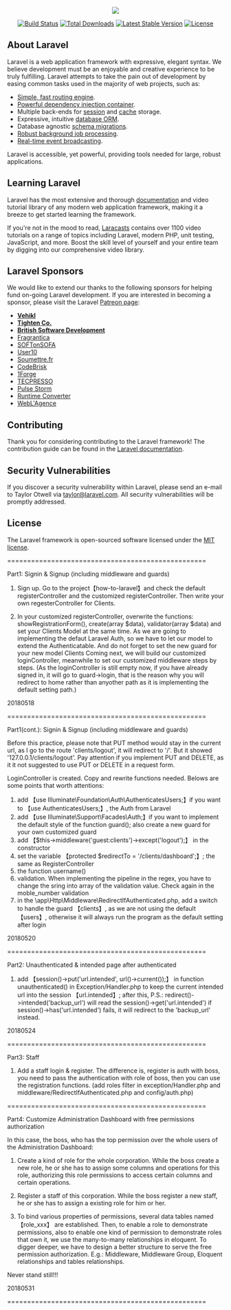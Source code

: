 <p align="center"><img src="https://laravel.com/assets/img/components/logo-laravel.svg"></p>

<p align="center">
<a href="https://travis-ci.org/laravel/framework"><img src="https://travis-ci.org/laravel/framework.svg" alt="Build Status"></a>
<a href="https://packagist.org/packages/laravel/framework"><img src="https://poser.pugx.org/laravel/framework/d/total.svg" alt="Total Downloads"></a>
<a href="https://packagist.org/packages/laravel/framework"><img src="https://poser.pugx.org/laravel/framework/v/stable.svg" alt="Latest Stable Version"></a>
<a href="https://packagist.org/packages/laravel/framework"><img src="https://poser.pugx.org/laravel/framework/license.svg" alt="License"></a>
</p>

## About Laravel

Laravel is a web application framework with expressive, elegant syntax. We believe development must be an enjoyable and creative experience to be truly fulfilling. Laravel attempts to take the pain out of development by easing common tasks used in the majority of web projects, such as:

- [Simple, fast routing engine](https://laravel.com/docs/routing).
- [Powerful dependency injection container](https://laravel.com/docs/container).
- Multiple back-ends for [session](https://laravel.com/docs/session) and [cache](https://laravel.com/docs/cache) storage.
- Expressive, intuitive [database ORM](https://laravel.com/docs/eloquent).
- Database agnostic [schema migrations](https://laravel.com/docs/migrations).
- [Robust background job processing](https://laravel.com/docs/queues).
- [Real-time event broadcasting](https://laravel.com/docs/broadcasting).

Laravel is accessible, yet powerful, providing tools needed for large, robust applications.

## Learning Laravel

Laravel has the most extensive and thorough [documentation](https://laravel.com/docs) and video tutorial library of any modern web application framework, making it a breeze to get started learning the framework.

If you're not in the mood to read, [Laracasts](https://laracasts.com) contains over 1100 video tutorials on a range of topics including Laravel, modern PHP, unit testing, JavaScript, and more. Boost the skill level of yourself and your entire team by digging into our comprehensive video library.

## Laravel Sponsors

We would like to extend our thanks to the following sponsors for helping fund on-going Laravel development. If you are interested in becoming a sponsor, please visit the Laravel [Patreon page](https://patreon.com/taylorotwell):

- **[Vehikl](https://vehikl.com/)**
- **[Tighten Co.](https://tighten.co)**
- **[British Software Development](https://www.britishsoftware.co)**
- [Fragrantica](https://www.fragrantica.com)
- [SOFTonSOFA](https://softonsofa.com/)
- [User10](https://user10.com)
- [Soumettre.fr](https://soumettre.fr/)
- [CodeBrisk](https://codebrisk.com)
- [1Forge](https://1forge.com)
- [TECPRESSO](https://tecpresso.co.jp/)
- [Pulse Storm](http://www.pulsestorm.net/)
- [Runtime Converter](http://runtimeconverter.com/)
- [WebL'Agence](https://weblagence.com/)

## Contributing

Thank you for considering contributing to the Laravel framework! The contribution guide can be found in the [Laravel documentation](https://laravel.com/docs/contributions).

## Security Vulnerabilities

If you discover a security vulnerability within Laravel, please send an e-mail to Taylor Otwell via [taylor@laravel.com](mailto:taylor@laravel.com). All security vulnerabilities will be promptly addressed.

## License

The Laravel framework is open-sourced software licensed under the [MIT license](https://opensource.org/licenses/MIT).


==================================================

Part1: Signin & Signup (including middleware and guards)

1. Sign up. Go to the project【how-to-laravel】and check the default registerController and the customized registerController. Then write your own regesterController
for Clients.

2. In your customized registerController, overwrite the functions: showRegistrationForm(), create(array $data), validator(array $data)
   and set your Clients Model at the same time. As we are going to implementing the defaut Laravel Auth, so we have to let our
   model to extend the Authenticatable. And do not forget to set the new guard for your new model Clients
   Coming next, we will build our customized loginController, meanwhile to set our customized middleware steps by steps. 
   (As the loginController is still empty now, if you have already signed in, it will go to guard->login, that is the reason why you will redirect to 
    home rather than anyother path as it is implementing the default setting path.) 
	
20180518

==================================================

Part1(cont.): Signin & Signup (including middleware and guards)

Before this practice, please note that PUT method would stay in the current url,
as I go to the route 'clients/logout', it will redirect to '/'. But it showed
'127.0.0.1/clients/logout'. Pay attention if you implement PUT and DELETE, as
it it not suggested to use PUT or DELETE in a request form.

LoginController is created. Copy and rewrite functions needed. Belows are some 
points that worth attentions:
1. add 【use Illuminate\Foundation\Auth\AuthenticatesUsers;】if you want to 
【use AuthenticatesUsers;】, the Auth from Laravel
2. add 【use Illuminate\Support\Facades\Auth;】if you want to implement the
default style of the function guard(); also create a new guard for your own
customized guard
3. add 【$this->middleware('guest:clients')->except('logout');】 in the 
constructor
4. set the variable 【protected $redirectTo = '/clients/dashboard';】; the same
as RegisterController
5. the function username()
6. validation. When implementing the pipeline in the regex, you have to change
the sring into array of the validation value. Check again in the moble_number
validation
7. in the \app\Http\Middleware\RedirectIfAuthenticated.php,
add a switch to handle the guard 【clients】, as we are not using the default
【users】, otherwise it will always run the program as the default setting after
login

20180520

==================================================

Part2: Unauthenticated & intended page after authenticated

1. add 【session()->put('url.intended', url()->current());】 in function unauthenticated()
  in Exception/Handler.php to keep the current intended url into the session 【url.intended】;
  after this, 
  P.S.: redirect()->intended('backup_url') will read the session()->get('url.intended')
  if session()->has('url.intended') fails, it will redirect to the 'backup_url' instead.

20180524

==================================================

Part3: Staff

1. Add a staff login & register. The difference is, register is auth with boss,
   you need to pass the authentication with role of boss, then you can use the 
   registration functions. (add roles filter in exception/Handler.php and
   middleware/RedirectIfAuthenticated.php and config/auth.php)

==================================================

Part4: Customize Administration Dashboard with free permissions authorization

In this case, the boss, who has the top permission over the whole users of the 
Administration Dashboard:
1. Create a kind of role for the whole corporation. While the boss create a new
   role, he or she has to assign some columns and operations for this role, 
   authorizing this role permissions to access certain columns and certain 
   operations.
2. Register a staff of this corporation. While the boss register a new staff,
   he or she has to assign a existing role for him or her.

3. To bind various properties of permissions, several data tables named 【role_xxx】
   are established. Then, to enable a role to demonstrate permissions, also 
   to enable one kind of permission to demonstrate roles that own it, we use
   the many-to-many relationships in eloquent. To digger deeper, we have to design 
   a better structure to serve the free permission authorization. E.g.: 
   Middleware, Middleware Group, Eloquent relationships and tables relationships.

Never stand still!!!

20180531

==================================================